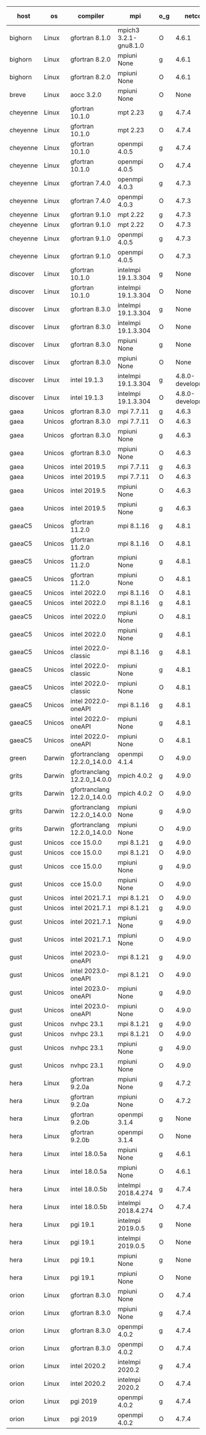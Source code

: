 

| host     | os       | compiler                              | mpi                      | o_g        | netcdf        | build       | u_pass          | u_fail          | s_pass            | s_fail            | e_pass             | e_fail             | nuopc_pass       | nuopc_fail       | artifacts link          |
|----------|----------|---------------------------------------|--------------------------|------------|---------------|-------------|-----------------|-----------------|-------------------|-------------------|--------------------|--------------------|------------------|------------------|-------------------------|
| bighorn | Linux | gfortran 8.1.0 | mpich3 3.2.1-gnu8.1.0  | O | 4.6.1  | PASS | 13918 | 0 | 49 | 0 | 80 | 0 | 52 | 0 | <a href="https://github.com/esmf-org/esmf-test-artifacts/tree/67c0dfc48ac807a57d14669c505e9f9f5cfb7f47/develop/gfortran/8.1.0/O/mpich3/3.2.1-gnu8.1.0" target="_blank">67c0dfc</a> | 
| bighorn | Linux | gfortran 8.2.0 | mpiuni None  | g | 4.6.1  | PASS | 12338 | 0 | 8 | 0 | 43 | 0 | None | None | <a href="https://github.com/esmf-org/esmf-test-artifacts/tree/ee0e9de3965eaba75c553a1dc631f92173e09389/develop/gfortran/8.2.0/g/mpiuni/None" target="_blank">ee0e9de</a> | 
| bighorn | Linux | gfortran 8.2.0 | mpiuni None  | O | 4.6.1  | PASS | 12338 | 0 | 8 | 0 | 43 | 0 | None | None | <a href="https://github.com/esmf-org/esmf-test-artifacts/tree/10a6af63c2430579d197b08175cac338b189fd47/develop/gfortran/8.2.0/O/mpiuni/None" target="_blank">10a6af6</a> | 
| breve | Linux | aocc 3.2.0 | mpiuni None  | O | None  | PASS | 12304 | 34 | 6 | 2 | 43 | 0 | None | None | <a href="https://github.com/esmf-org/esmf-test-artifacts/tree/7fc4bda69138977038d8545f5225a72f564d8c63/develop/aocc/3.2.0/O/mpiuni/None" target="_blank">7fc4bda</a> | 
| cheyenne | Linux | gfortran 10.1.0 | mpt 2.23  | g | 4.7.4  | PASS | None | None | None | None | None | None | None | None | <a href="https://github.com/esmf-org/esmf-test-artifacts/tree/49e16d62ea6942faf9e392b736ad3ba935d3d79a/develop/gfortran/10.1.0/g/mpt/2.23" target="_blank">49e16d6</a> | 
| cheyenne | Linux | gfortran 10.1.0 | mpt 2.23  | O | 4.7.4  | PASS | None | None | None | None | None | None | None | None | <a href="https://github.com/esmf-org/esmf-test-artifacts/tree/aa406b2fd4c9299e8f7f22278d2910f5c586b1fc/develop/gfortran/10.1.0/O/mpt/2.23" target="_blank">aa406b2</a> | 
| cheyenne | Linux | gfortran 10.1.0 | openmpi 4.0.5  | g | 4.7.4  | PASS | 13918 | 0 | 49 | 0 | 80 | 0 | 52 | 0 | <a href="https://github.com/esmf-org/esmf-test-artifacts/tree/40f821821885d5eed952998fb290fe3f947c4fa0/develop/gfortran/10.1.0/g/openmpi/4.0.5" target="_blank">40f8218</a> | 
| cheyenne | Linux | gfortran 10.1.0 | openmpi 4.0.5  | O | 4.7.4  | PASS | 13918 | 0 | 49 | 0 | 80 | 0 | 52 | 0 | <a href="https://github.com/esmf-org/esmf-test-artifacts/tree/f446c57c216f66515f70eb2df519da08c1e83552/develop/gfortran/10.1.0/O/openmpi/4.0.5" target="_blank">f446c57</a> | 
| cheyenne | Linux | gfortran 7.4.0 | openmpi 4.0.3  | g | 4.7.3  | PASS | 13918 | 0 | 49 | 0 | 80 | 0 | 52 | 0 | <a href="https://github.com/esmf-org/esmf-test-artifacts/tree/cf81e88ef271b27f2ee182d48e576db598f30a90/develop/gfortran/7.4.0/g/openmpi/4.0.3" target="_blank">cf81e88</a> | 
| cheyenne | Linux | gfortran 7.4.0 | openmpi 4.0.3  | O | 4.7.3  | PASS | 13918 | 0 | 49 | 0 | 80 | 0 | 52 | 0 | <a href="https://github.com/esmf-org/esmf-test-artifacts/tree/67a4c0089f88b8f2f3375aa5b291edf9043b7e3d/develop/gfortran/7.4.0/O/openmpi/4.0.3" target="_blank">67a4c00</a> | 
| cheyenne | Linux | gfortran 9.1.0 | mpt 2.22  | g | 4.7.3  | PASS | 13918 | 0 | 49 | 0 | 80 | 0 | 52 | 0 | <a href="https://github.com/esmf-org/esmf-test-artifacts/tree/3b603fc8ea54fd2404e93197c3c6a703da511a47/develop/gfortran/9.1.0/g/mpt/2.22" target="_blank">3b603fc</a> | 
| cheyenne | Linux | gfortran 9.1.0 | mpt 2.22  | O | 4.7.3  | PASS | 13918 | 0 | 49 | 0 | 80 | 0 | 52 | 0 | <a href="https://github.com/esmf-org/esmf-test-artifacts/tree/6f0d7247d3253626a7459b7d46d23811ad72a4df/develop/gfortran/9.1.0/O/mpt/2.22" target="_blank">6f0d724</a> | 
| cheyenne | Linux | gfortran 9.1.0 | openmpi 4.0.5  | g | 4.7.3  | PASS | 13918 | 0 | 49 | 0 | 80 | 0 | 52 | 0 | <a href="https://github.com/esmf-org/esmf-test-artifacts/tree/640ac33cfb1585a7ebe00ffb7fef36bbf299962b/develop/gfortran/9.1.0/g/openmpi/4.0.5" target="_blank">640ac33</a> | 
| cheyenne | Linux | gfortran 9.1.0 | openmpi 4.0.5  | O | 4.7.3  | PASS | 13918 | 0 | 49 | 0 | 80 | 0 | 52 | 0 | <a href="https://github.com/esmf-org/esmf-test-artifacts/tree/2d7b51d7d2405ec2f25a34fab6a9c19247dee115/develop/gfortran/9.1.0/O/openmpi/4.0.5" target="_blank">2d7b51d</a> | 
| discover | Linux | gfortran 10.1.0 | intelmpi 19.1.3.304  | g | None  | PASS | None | None | None | None | None | None | None | None | <a href="https://github.com/esmf-org/esmf-test-artifacts/tree/b09ee749f484edcd8571323e518c8d0033635a74/develop/gfortran/10.1.0/g/intelmpi/19.1.3.304" target="_blank">b09ee74</a> | 
| discover | Linux | gfortran 10.1.0 | intelmpi 19.1.3.304  | O | None  | PASS | None | None | None | None | None | None | None | None | <a href="https://github.com/esmf-org/esmf-test-artifacts/tree/9ed46f6d6e27faddb2165e043d28982d5c5a1571/develop/gfortran/10.1.0/O/intelmpi/19.1.3.304" target="_blank">9ed46f6</a> | 
| discover | Linux | gfortran 8.3.0 | intelmpi 19.1.3.304  | g | None  | PASS | None | None | None | None | None | None | None | None | <a href="https://github.com/esmf-org/esmf-test-artifacts/tree/f11e110dd1fe849fff0322e23e38015826afde00/develop/gfortran/8.3.0/g/intelmpi/19.1.3.304" target="_blank">f11e110</a> | 
| discover | Linux | gfortran 8.3.0 | intelmpi 19.1.3.304  | O | None  | PASS | None | None | None | None | None | None | None | None | <a href="https://github.com/esmf-org/esmf-test-artifacts/tree/6e7d3717fa3e57228143aaf705981c492ad6a71b/develop/gfortran/8.3.0/O/intelmpi/19.1.3.304" target="_blank">6e7d371</a> | 
| discover | Linux | gfortran 8.3.0 | mpiuni None  | g | None  | PASS | None | None | None | None | None | None | None | None | <a href="https://github.com/esmf-org/esmf-test-artifacts/tree/85145f7851f79bed08eb0c9798aab285a019cdf4/develop/gfortran/8.3.0/g/mpiuni/None" target="_blank">85145f7</a> | 
| discover | Linux | gfortran 8.3.0 | mpiuni None  | O | None  | PASS | None | None | None | None | None | None | None | None | <a href="https://github.com/esmf-org/esmf-test-artifacts/tree/3862aede5cbbbbe79a5cbf1fce37461ccc204e86/develop/gfortran/8.3.0/O/mpiuni/None" target="_blank">3862aed</a> | 
| discover | Linux | intel 19.1.3 | intelmpi 19.1.3.304  | g | 4.8.0-development  | PASS | None | None | None | None | None | None | None | None | <a href="https://github.com/esmf-org/esmf-test-artifacts/tree/91e794149c81c01571cef917ba18c09ed6eb6329/develop/intel/19.1.3/g/intelmpi/19.1.3.304" target="_blank">91e7941</a> | 
| discover | Linux | intel 19.1.3 | intelmpi 19.1.3.304  | O | 4.8.0-development  | PASS | 13918 | 0 | 49 | 0 | 80 | 0 | 52 | 0 | <a href="https://github.com/esmf-org/esmf-test-artifacts/tree/caecfc16daacf67d48c022c4545363c7a9e8ac0c/develop/intel/19.1.3/O/intelmpi/19.1.3.304" target="_blank">caecfc1</a> | 
| gaea | Unicos | gfortran 8.3.0 | mpi 7.7.11  | g | 4.6.3  | PASS | 13917 | 1 | 49 | 0 | 80 | 0 | 47 | 5 | <a href="https://github.com/esmf-org/esmf-test-artifacts/tree/3258613a4949d6b669ea7916630048085220df85/develop/gfortran/8.3.0/g/mpi/7.7.11" target="_blank">3258613</a> | 
| gaea | Unicos | gfortran 8.3.0 | mpi 7.7.11  | O | 4.6.3  | PASS | 13917 | 1 | 49 | 0 | 80 | 0 | 47 | 5 | <a href="https://github.com/esmf-org/esmf-test-artifacts/tree/84371fee498ab28dab784e0c900c556c50f1c2d5/develop/gfortran/8.3.0/O/mpi/7.7.11" target="_blank">84371fe</a> | 
| gaea | Unicos | gfortran 8.3.0 | mpiuni None  | g | 4.6.3  | PASS | 12338 | 0 | 8 | 0 | 43 | 0 | None | None | <a href="https://github.com/esmf-org/esmf-test-artifacts/tree/f6815ef6d77494a842ae592b001357987826f775/develop/gfortran/8.3.0/g/mpiuni/None" target="_blank">f6815ef</a> | 
| gaea | Unicos | gfortran 8.3.0 | mpiuni None  | O | 4.6.3  | PASS | 12338 | 0 | 8 | 0 | 43 | 0 | None | None | <a href="https://github.com/esmf-org/esmf-test-artifacts/tree/17b826ee408b37b6093d0d9c92e1ca8a498b48eb/develop/gfortran/8.3.0/O/mpiuni/None" target="_blank">17b826e</a> | 
| gaea | Unicos | intel 2019.5 | mpi 7.7.11  | g | 4.6.3  | PASS | 13918 | 0 | 49 | 0 | 80 | 0 | 47 | 5 | <a href="https://github.com/esmf-org/esmf-test-artifacts/tree/5a4d8b04d7960082b67a7ec332e1a8c34b34b124/develop/intel/2019.5/g/mpi/7.7.11" target="_blank">5a4d8b0</a> | 
| gaea | Unicos | intel 2019.5 | mpi 7.7.11  | O | 4.6.3  | PASS | 13918 | 0 | 49 | 0 | 80 | 0 | 47 | 5 | <a href="https://github.com/esmf-org/esmf-test-artifacts/tree/b426900ebd2c3f1ae4229132839aea38dcb2a817/develop/intel/2019.5/O/mpi/7.7.11" target="_blank">b426900</a> | 
| gaea | Unicos | intel 2019.5 | mpiuni None  | O | 4.6.3  | PASS | 12338 | 0 | 8 | 0 | 43 | 0 | None | None | <a href="https://github.com/esmf-org/esmf-test-artifacts/tree/1367b11449f55e6c195db61accd827e19951184b/develop/intel/2019.5/O/mpiuni/None" target="_blank">1367b11</a> | 
| gaea | Unicos | intel 2019.5 | mpiuni None  | g | 4.6.3  | PASS | 12338 | 0 | 8 | 0 | 43 | 0 | None | None | <a href="https://github.com/esmf-org/esmf-test-artifacts/tree/68bb9f548fcc174ef04276f09734e10a23e63341/develop/intel/2019.5/g/mpiuni/None" target="_blank">68bb9f5</a> | 
| gaeaC5 | Unicos | gfortran 11.2.0 | mpi 8.1.16  | g | 4.8.1  | PASS | 13918 | 0 | 49 | 0 | 80 | 0 | 52 | 0 | <a href="https://github.com/esmf-org/esmf-test-artifacts/tree/0eabb382c210af4753890efff38a249d9ab1f942/develop/gfortran/11.2.0/g/mpi/8.1.16" target="_blank">0eabb38</a> | 
| gaeaC5 | Unicos | gfortran 11.2.0 | mpi 8.1.16  | O | 4.8.1  | PASS | 13918 | 0 | 49 | 0 | 80 | 0 | 52 | 0 | <a href="https://github.com/esmf-org/esmf-test-artifacts/tree/c3edd610d94bcd0eb5f072b21df97e1dd721cdc9/develop/gfortran/11.2.0/O/mpi/8.1.16" target="_blank">c3edd61</a> | 
| gaeaC5 | Unicos | gfortran 11.2.0 | mpiuni None  | g | 4.8.1  | PASS | 12338 | 0 | 8 | 0 | 43 | 0 | None | None | <a href="https://github.com/esmf-org/esmf-test-artifacts/tree/2a1ee00dd9e59230fc9e7f1507fa6b5a032217d2/develop/gfortran/11.2.0/g/mpiuni/None" target="_blank">2a1ee00</a> | 
| gaeaC5 | Unicos | gfortran 11.2.0 | mpiuni None  | O | 4.8.1  | PASS | 12338 | 0 | 8 | 0 | 43 | 0 | None | None | <a href="https://github.com/esmf-org/esmf-test-artifacts/tree/cf0d27d1bf3c2bc4c4ffc0bf597ecdb90b6c1ada/develop/gfortran/11.2.0/O/mpiuni/None" target="_blank">cf0d27d</a> | 
| gaeaC5 | Unicos | intel 2022.0 | mpi 8.1.16  | O | 4.8.1  | PASS | None | None | None | None | None | None | None | None | <a href="https://github.com/esmf-org/esmf-test-artifacts/tree/8f6ce943f4e583d746aee3582a1fff21549a1304/develop/intel/2022.0/O/mpi/8.1.16" target="_blank">8f6ce94</a> | 
| gaeaC5 | Unicos | intel 2022.0 | mpi 8.1.16  | g | 4.8.1  | PASS | None | None | None | None | None | None | None | None | <a href="https://github.com/esmf-org/esmf-test-artifacts/tree/454e2c2a18eb846ecdf9ae5b6af45d62ada2f523/develop/intel/2022.0/g/mpi/8.1.16" target="_blank">454e2c2</a> | 
| gaeaC5 | Unicos | intel 2022.0 | mpiuni None  | O | 4.8.1  | PASS | 12338 | 0 | 8 | 0 | 43 | 0 | None | None | <a href="https://github.com/esmf-org/esmf-test-artifacts/tree/4d60b2bdd616461b1ade867da5a9db7f0c1dc01e/develop/intel/2022.0/O/mpiuni/None" target="_blank">4d60b2b</a> | 
| gaeaC5 | Unicos | intel 2022.0 | mpiuni None  | g | 4.8.1  | PASS | 12338 | 0 | 8 | 0 | 43 | 0 | None | None | <a href="https://github.com/esmf-org/esmf-test-artifacts/tree/a041c4cd78c2a20600ce9654dd7b4e1bf4f380f6/develop/intel/2022.0/g/mpiuni/None" target="_blank">a041c4c</a> | 
| gaeaC5 | Unicos | intel 2022.0-classic | mpi 8.1.16  | g | 4.8.1  | PASS | None | None | None | None | None | None | None | None | <a href="https://github.com/esmf-org/esmf-test-artifacts/tree/8427381b764b7c526df8d4a9135580f2068edf48/develop/intel/2022.0-classic/g/mpi/8.1.16" target="_blank">8427381</a> | 
| gaeaC5 | Unicos | intel 2022.0-classic | mpiuni None  | g | 4.8.1  | PASS | 12338 | 0 | 8 | 0 | 43 | 0 | None | None | <a href="https://github.com/esmf-org/esmf-test-artifacts/tree/ac4ce7715dcc314d81650bb7fc76682cd66b15ba/develop/intel/2022.0-classic/g/mpiuni/None" target="_blank">ac4ce77</a> | 
| gaeaC5 | Unicos | intel 2022.0-classic | mpiuni None  | O | 4.8.1  | PASS | 12338 | 0 | 8 | 0 | 43 | 0 | None | None | <a href="https://github.com/esmf-org/esmf-test-artifacts/tree/c74125d36d1fd4efc67f4c623a4723372050be6a/develop/intel/2022.0-classic/O/mpiuni/None" target="_blank">c74125d</a> | 
| gaeaC5 | Unicos | intel 2022.0-oneAPI | mpi 8.1.16  | g | 4.8.1  | PASS | 13917 | 1 | 49 | 0 | 80 | 0 | 50 | 2 | <a href="https://github.com/esmf-org/esmf-test-artifacts/tree/5d91831548082490b7ba23896476f82e18617f2c/develop/intel/2022.0-oneAPI/g/mpi/8.1.16" target="_blank">5d91831</a> | 
| gaeaC5 | Unicos | intel 2022.0-oneAPI | mpiuni None  | g | 4.8.1  | PASS | 12337 | 1 | 8 | 0 | 43 | 0 | None | None | <a href="https://github.com/esmf-org/esmf-test-artifacts/tree/165468fc96ed25628fa7411185f838852f317eee/develop/intel/2022.0-oneAPI/g/mpiuni/None" target="_blank">165468f</a> | 
| gaeaC5 | Unicos | intel 2022.0-oneAPI | mpiuni None  | O | 4.8.1  | PASS | 12338 | 0 | 8 | 0 | 43 | 0 | None | None | <a href="https://github.com/esmf-org/esmf-test-artifacts/tree/599942e3439382c58d80b9b6628bd15a0d9ef138/develop/intel/2022.0-oneAPI/O/mpiuni/None" target="_blank">599942e</a> | 
| green | Darwin | gfortranclang 12.2.0_14.0.0 | openmpi 4.1.4  | O | 4.9.0  | PASS | 13916 | 2 | 49 | 0 | 80 | 0 | 52 | 0 | <a href="https://github.com/esmf-org/esmf-test-artifacts/tree/c4402730adadb793de7f033a06fde016eb791a85/develop/gfortranclang/12.2.0_14.0.0/O/openmpi/4.1.4" target="_blank">c440273</a> | 
| grits | Darwin | gfortranclang 12.2.0_14.0.0 | mpich 4.0.2  | g | 4.9.0  | PASS | 13917 | 1 | 48 | 1 | 80 | 0 | 52 | 0 | <a href="https://github.com/esmf-org/esmf-test-artifacts/tree/85b0ee1001801ecfab6ea54b262eadbb9c3cfd42/develop/gfortranclang/12.2.0_14.0.0/g/mpich/4.0.2" target="_blank">85b0ee1</a> | 
| grits | Darwin | gfortranclang 12.2.0_14.0.0 | mpich 4.0.2  | O | 4.9.0  | PASS | 13917 | 1 | 48 | 1 | 80 | 0 | 52 | 0 | <a href="https://github.com/esmf-org/esmf-test-artifacts/tree/a336217b3bcb062864dadbd614c30917790721d9/develop/gfortranclang/12.2.0_14.0.0/O/mpich/4.0.2" target="_blank">a336217</a> | 
| grits | Darwin | gfortranclang 12.2.0_14.0.0 | mpiuni None  | g | 4.9.0  | PASS | 12338 | 0 | 8 | 0 | 43 | 0 | None | None | <a href="https://github.com/esmf-org/esmf-test-artifacts/tree/7b9db4d358649ffc35610476d168a7f562fe74d0/develop/gfortranclang/12.2.0_14.0.0/g/mpiuni/None" target="_blank">7b9db4d</a> | 
| grits | Darwin | gfortranclang 12.2.0_14.0.0 | mpiuni None  | O | 4.9.0  | PASS | 12338 | 0 | 8 | 0 | 43 | 0 | None | None | <a href="https://github.com/esmf-org/esmf-test-artifacts/tree/f9e4721d7925fc649a18e07442547ff1e4736689/develop/gfortranclang/12.2.0_14.0.0/O/mpiuni/None" target="_blank">f9e4721</a> | 
| gust | Unicos | cce 15.0.0 | mpi 8.1.21  | g | 4.9.0  | PASS | None | None | None | None | None | None | None | None | <a href="https://github.com/esmf-org/esmf-test-artifacts/tree/9abc75a182ac9d05a985c2f32f90c1398cffd94e/develop/cce/15.0.0/g/mpi/8.1.21" target="_blank">9abc75a</a> | 
| gust | Unicos | cce 15.0.0 | mpi 8.1.21  | O | 4.9.0  | PASS | None | None | None | None | None | None | 0 | 52 | <a href="https://github.com/esmf-org/esmf-test-artifacts/tree/b12bd68316156047d2ee887fe973020930f931cd/develop/cce/15.0.0/O/mpi/8.1.21" target="_blank">b12bd68</a> | 
| gust | Unicos | cce 15.0.0 | mpiuni None  | g | 4.9.0  | PASS | 12262 | 76 | 8 | 0 | 43 | 0 | None | None | <a href="https://github.com/esmf-org/esmf-test-artifacts/tree/db2b6ab8b742b0e0bcc574ce7e2a956990064735/develop/cce/15.0.0/g/mpiuni/None" target="_blank">db2b6ab</a> | 
| gust | Unicos | cce 15.0.0 | mpiuni None  | O | 4.9.0  | PASS | None | None | None | None | None | None | None | None | <a href="https://github.com/esmf-org/esmf-test-artifacts/tree/8d9e24b5e31785be20a9a74cf9e6b71a331221a5/develop/cce/15.0.0/O/mpiuni/None" target="_blank">8d9e24b</a> | 
| gust | Unicos | intel 2021.7.1 | mpi 8.1.21  | O | 4.9.0  | PASS | 13918 | 0 | 49 | 0 | 80 | 0 | 52 | 0 | <a href="https://github.com/esmf-org/esmf-test-artifacts/tree/af6d4a0a1885245a262882bb063f759d18920a76/develop/intel/2021.7.1/O/mpi/8.1.21" target="_blank">af6d4a0</a> | 
| gust | Unicos | intel 2021.7.1 | mpi 8.1.21  | g | 4.9.0  | PASS | 13918 | 0 | 49 | 0 | 80 | 0 | 52 | 0 | <a href="https://github.com/esmf-org/esmf-test-artifacts/tree/93aad3bf50a42f1638583121315377a06141fe56/develop/intel/2021.7.1/g/mpi/8.1.21" target="_blank">93aad3b</a> | 
| gust | Unicos | intel 2021.7.1 | mpiuni None  | g | 4.9.0  | PASS | 12338 | 0 | 8 | 0 | 43 | 0 | None | None | <a href="https://github.com/esmf-org/esmf-test-artifacts/tree/a995a1e6975ba985db5d8057ab422d33fef4a1a4/develop/intel/2021.7.1/g/mpiuni/None" target="_blank">a995a1e</a> | 
| gust | Unicos | intel 2021.7.1 | mpiuni None  | O | 4.9.0  | PASS | 12338 | 0 | 8 | 0 | 43 | 0 | None | None | <a href="https://github.com/esmf-org/esmf-test-artifacts/tree/1aaea1310abac66511279420118f5e53d68abfb2/develop/intel/2021.7.1/O/mpiuni/None" target="_blank">1aaea13</a> | 
| gust | Unicos | intel 2023.0-oneAPI | mpi 8.1.21  | g | 4.9.0  | PASS | 13918 | 0 | 49 | 0 | 80 | 0 | 52 | 0 | <a href="https://github.com/esmf-org/esmf-test-artifacts/tree/43c7b2088c4e9f830eba18ff65d02739bb8e64e4/develop/intel/2023.0-oneAPI/g/mpi/8.1.21" target="_blank">43c7b20</a> | 
| gust | Unicos | intel 2023.0-oneAPI | mpi 8.1.21  | O | 4.9.0  | PASS | 13918 | 0 | 49 | 0 | 80 | 0 | 52 | 0 | <a href="https://github.com/esmf-org/esmf-test-artifacts/tree/56b23fd8af048ce04be7ecdc4328f7e0a1132525/develop/intel/2023.0-oneAPI/O/mpi/8.1.21" target="_blank">56b23fd</a> | 
| gust | Unicos | intel 2023.0-oneAPI | mpiuni None  | g | 4.9.0  | PASS | 12338 | 0 | 8 | 0 | 43 | 0 | None | None | <a href="https://github.com/esmf-org/esmf-test-artifacts/tree/aa3d65bd12f9d0eccd8ff2fc5d4c9c5c6ef36b5a/develop/intel/2023.0-oneAPI/g/mpiuni/None" target="_blank">aa3d65b</a> | 
| gust | Unicos | intel 2023.0-oneAPI | mpiuni None  | O | 4.9.0  | PASS | 12338 | 0 | 8 | 0 | 43 | 0 | None | None | <a href="https://github.com/esmf-org/esmf-test-artifacts/tree/e8654b594a508610b9789a2e1a2dd440567ad575/develop/intel/2023.0-oneAPI/O/mpiuni/None" target="_blank">e8654b5</a> | 
| gust | Unicos | nvhpc 23.1 | mpi 8.1.21  | g | 4.9.0  | PASS | None | None | None | None | None | None | None | None | <a href="https://github.com/esmf-org/esmf-test-artifacts/tree/b98c4bbd61b47b92f64796db5e54169f48f4dc3b/develop/nvhpc/23.1/g/mpi/8.1.21" target="_blank">b98c4bb</a> | 
| gust | Unicos | nvhpc 23.1 | mpi 8.1.21  | O | 4.9.0  | PASS | None | None | None | None | None | None | None | None | <a href="https://github.com/esmf-org/esmf-test-artifacts/tree/cf0935220a1f80326770da1b2831a6246f99eb1b/develop/nvhpc/23.1/O/mpi/8.1.21" target="_blank">cf09352</a> | 
| gust | Unicos | nvhpc 23.1 | mpiuni None  | g | 4.9.0  | PASS | None | None | None | None | None | None | None | None | <a href="https://github.com/esmf-org/esmf-test-artifacts/tree/9c926e9df4bfb689ad3b69240166a0e9da0f5a4f/develop/nvhpc/23.1/g/mpiuni/None" target="_blank">9c926e9</a> | 
| gust | Unicos | nvhpc 23.1 | mpiuni None  | O | 4.9.0  | PASS | None | None | None | None | None | None | None | None | <a href="https://github.com/esmf-org/esmf-test-artifacts/tree/5f76bb5301c8fa70621ceb44af77c11fc11f0f93/develop/nvhpc/23.1/O/mpiuni/None" target="_blank">5f76bb5</a> | 
| hera | Linux | gfortran 9.2.0a | mpiuni None  | g | 4.7.2  | PASS | 12338 | 0 | 8 | 0 | 43 | 0 | None | None | <a href="https://github.com/esmf-org/esmf-test-artifacts/tree/8d426e91303f64e03958987917b3bfefc1a3a889/develop/gfortran/9.2.0a/g/mpiuni/None" target="_blank">8d426e9</a> | 
| hera | Linux | gfortran 9.2.0a | mpiuni None  | O | 4.7.2  | PASS | 12338 | 0 | 8 | 0 | 43 | 0 | None | None | <a href="https://github.com/esmf-org/esmf-test-artifacts/tree/351ead2daaa377cfb6d662b6ce58e67f01301521/develop/gfortran/9.2.0a/O/mpiuni/None" target="_blank">351ead2</a> | 
| hera | Linux | gfortran 9.2.0b | openmpi 3.1.4  | g | None  | PASS | 13918 | 0 | 49 | 0 | 80 | 0 | 52 | 0 | <a href="https://github.com/esmf-org/esmf-test-artifacts/tree/f656794c56f8370c7788629b8c31d77aa81c1bf7/develop/gfortran/9.2.0b/g/openmpi/3.1.4" target="_blank">f656794</a> | 
| hera | Linux | gfortran 9.2.0b | openmpi 3.1.4  | O | None  | PASS | 13918 | 0 | 49 | 0 | 80 | 0 | 52 | 0 | <a href="https://github.com/esmf-org/esmf-test-artifacts/tree/9183c53068cbf86ba199153de86301a330bc5d4c/develop/gfortran/9.2.0b/O/openmpi/3.1.4" target="_blank">9183c53</a> | 
| hera | Linux | intel 18.0.5a | mpiuni None  | g | 4.6.1  | PASS | 12338 | 0 | 8 | 0 | 43 | 0 | None | None | <a href="https://github.com/esmf-org/esmf-test-artifacts/tree/9dc69b9340ef416b203bff4c5f6040ff92225a12/develop/intel/18.0.5a/g/mpiuni/None" target="_blank">9dc69b9</a> | 
| hera | Linux | intel 18.0.5a | mpiuni None  | O | 4.6.1  | PASS | 12338 | 0 | 8 | 0 | 43 | 0 | None | None | <a href="https://github.com/esmf-org/esmf-test-artifacts/tree/fe7af0a7a5f051efeac8b330fea2ae559acbfaac/develop/intel/18.0.5a/O/mpiuni/None" target="_blank">fe7af0a</a> | 
| hera | Linux | intel 18.0.5b | intelmpi 2018.4.274  | g | 4.7.4  | PASS | 13918 | 0 | 49 | 0 | 80 | 0 | 52 | 0 | <a href="https://github.com/esmf-org/esmf-test-artifacts/tree/9e1f1f409f9ccf8cfd331b8ba877f4639bc06361/develop/intel/18.0.5b/g/intelmpi/2018.4.274" target="_blank">9e1f1f4</a> | 
| hera | Linux | intel 18.0.5b | intelmpi 2018.4.274  | O | 4.7.4  | PASS | 13918 | 0 | 49 | 0 | 80 | 0 | 52 | 0 | <a href="https://github.com/esmf-org/esmf-test-artifacts/tree/ad2eba69b5608e099a6f398aaa4616e10c1c6222/develop/intel/18.0.5b/O/intelmpi/2018.4.274" target="_blank">ad2eba6</a> | 
| hera | Linux | pgi 19.1 | intelmpi 2019.0.5  | g | None  | PASS | None | None | None | None | None | None | None | None | <a href="https://github.com/esmf-org/esmf-test-artifacts/tree/40e11dc75e5414f70d930b678dc4163543b39e62/develop/pgi/19.1/g/intelmpi/2019.0.5" target="_blank">40e11dc</a> | 
| hera | Linux | pgi 19.1 | intelmpi 2019.0.5  | O | None  | PASS | None | None | None | None | None | None | None | None | <a href="https://github.com/esmf-org/esmf-test-artifacts/tree/651d2e4a076e2bde670a687c35030cbff1d97e16/develop/pgi/19.1/O/intelmpi/2019.0.5" target="_blank">651d2e4</a> | 
| hera | Linux | pgi 19.1 | mpiuni None  | g | None  | PASS | 11713 | 625 | 4 | 4 | 40 | 3 | None | None | <a href="https://github.com/esmf-org/esmf-test-artifacts/tree/1c951ac3f9b3e8404c63ff63958259191c15d9a3/develop/pgi/19.1/g/mpiuni/None" target="_blank">1c951ac</a> | 
| hera | Linux | pgi 19.1 | mpiuni None  | O | None  | PASS | 11713 | 625 | 6 | 2 | 40 | 3 | None | None | <a href="https://github.com/esmf-org/esmf-test-artifacts/tree/1f8d98d6b662be9aef2b6ba7f72ea89007cc6dbb/develop/pgi/19.1/O/mpiuni/None" target="_blank">1f8d98d</a> | 
| orion | Linux | gfortran 8.3.0 | mpiuni None  | O | 4.7.4  | PASS | 12338 | 0 | 8 | 0 | 43 | 0 | None | None | <a href="https://github.com/esmf-org/esmf-test-artifacts/tree/1e7c5899275ba651bfbbd8e8c7ced15b6bd62c2b/develop/gfortran/8.3.0/O/mpiuni/None" target="_blank">1e7c589</a> | 
| orion | Linux | gfortran 8.3.0 | mpiuni None  | g | 4.7.4  | PASS | 12338 | 0 | 8 | 0 | 43 | 0 | None | None | <a href="https://github.com/esmf-org/esmf-test-artifacts/tree/9c3f61e2ff131d231ee8f859d040ae4686f2a999/develop/gfortran/8.3.0/g/mpiuni/None" target="_blank">9c3f61e</a> | 
| orion | Linux | gfortran 8.3.0 | openmpi 4.0.2  | g | 4.7.4  | PASS | 13918 | 0 | 49 | 0 | 80 | 0 | 52 | 0 | <a href="https://github.com/esmf-org/esmf-test-artifacts/tree/2ff6304feb905aa74edf395031303a7addf1cf4f/develop/gfortran/8.3.0/g/openmpi/4.0.2" target="_blank">2ff6304</a> | 
| orion | Linux | gfortran 8.3.0 | openmpi 4.0.2  | O | 4.7.4  | PASS | 13918 | 0 | 49 | 0 | 80 | 0 | 52 | 0 | <a href="https://github.com/esmf-org/esmf-test-artifacts/tree/2fe685933a269ae43e02cd32d99fa5c1b0108104/develop/gfortran/8.3.0/O/openmpi/4.0.2" target="_blank">2fe6859</a> | 
| orion | Linux | intel 2020.2 | intelmpi 2020.2  | g | 4.7.4  | PASS | 13918 | 0 | 49 | 0 | 80 | 0 | 52 | 0 | <a href="https://github.com/esmf-org/esmf-test-artifacts/tree/f16051683c5c8fa588d542500d261e5593b2c96a/develop/intel/2020.2/g/intelmpi/2020.2" target="_blank">f160516</a> | 
| orion | Linux | intel 2020.2 | intelmpi 2020.2  | O | 4.7.4  | PASS | 13918 | 0 | 49 | 0 | 80 | 0 | 52 | 0 | <a href="https://github.com/esmf-org/esmf-test-artifacts/tree/37e3330f94a7a1eca932bcef4f4c9b857ee94825/develop/intel/2020.2/O/intelmpi/2020.2" target="_blank">37e3330</a> | 
| orion | Linux | pgi 2019 | openmpi 4.0.2  | g | 4.7.4  | PASS | None | None | None | None | None | None | None | None | <a href="https://github.com/esmf-org/esmf-test-artifacts/tree/47b27cfae10612633dcc12539f9df2cae3a60d45/develop/pgi/2019/g/openmpi/4.0.2" target="_blank">47b27cf</a> | 
| orion | Linux | pgi 2019 | openmpi 4.0.2  | O | 4.7.4  | PASS | None | None | None | None | None | None | None | None | <a href="https://github.com/esmf-org/esmf-test-artifacts/tree/f7ab27c1667cf5527fe5bc2f3b441e7e6cd183a5/develop/pgi/2019/O/openmpi/4.0.2" target="_blank">f7ab27c</a> | 
